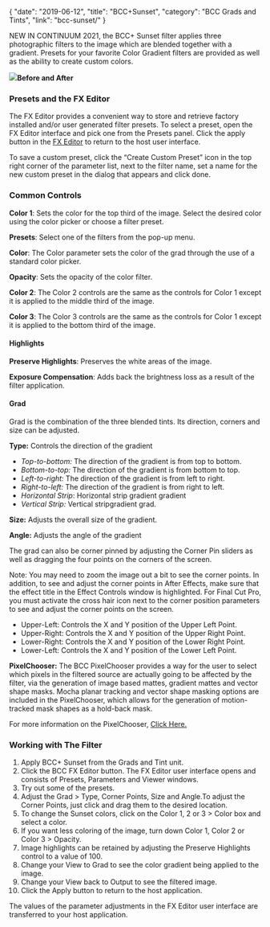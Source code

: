 {
"date": "2019-06-12",
"title": "BCC+Sunset",
"category": "BCC Grads and Tints",
"link": "bcc-sunset/"
}

 
NEW IN CONTINUUM 2021, the BCC+ Sunset filter applies three photographic filters to the image which are blended together with a gradient. Presets for your favorite Color Gradient filters are provided as well as the ability to create custom colors. 


![](https://borisfx-com-res.cloudinary.com/image/upload//documentation/continuum/uploads/2020/10/Image_378.png)**Before and After**  

### Presets and the FX Editor


The FX Editor provides a convenient way to store and retrieve factory installed and/or user generated filter presets. To select a preset, open the FX Editor interface and pick one from the Presets panel. Click the apply button in the [FX Editor](/documentation/continuum/bcc-fx-editor) to return to the host user interface. 


To save a custom preset, click the “Create Custom Preset” icon in the top right corner of the parameter list, next to the filter name, set a name for the new custom preset in the dialog that appears and click done. 


### Common Controls


**Color 1**: Sets the color for the top third of the image. Select the desired color using the color picker or choose a filter preset.


**Presets**: Select one of the filters from the pop-up menu.


**Color**: The Color parameter sets the color of the grad through the use of a standard color picker.


**Opacity**: Sets the opacity of the color filter.


**Color 2**: The Color 2 controls are the same as the controls for Color 1 except it is applied to the middle third of the image.


**Color 3**: The Color 3 controls are the same as the controls for Color 1 except it is applied to the bottom third of the image.


#### Highlights


**Preserve Highlights**: Preserves the white areas of the image.


**Exposure Compensation**: Adds back the brightness loss as a result of the filter application.


#### Grad


Grad is the combination of the three blended tints. Its direction, corners and size can be adjusted.


**Type:** Controls the direction of the gradient


* *Top-to-bottom:* The direction of the gradient is from top to bottom.
* *Bottom-to-top:* The direction of the gradient is from bottom to top.
* *Left-to-right:* The direction of the gradient is from left to right.
* *Right-to-left:* The direction of the gradient is from right to left.
* *Horizontal Strip*: Horizontal strip gradient gradient
* *Vertical Strip:* Vertical stripgradient grad.


**Size:** Adjusts the overall size of the gradient.


**Angle:** Adjusts the angle of the gradient


The grad can also be corner pinned by adjusting the Corner Pin sliders as well as dragging the four points on the corners of the screen.


Note: You may need to zoom the image out a bit to see the corner points. In addition, to see and adjust the corner points in After Effects, make sure that the effect title in the Effect Controls window is highlighted. For Final Cut Pro, you must activate the cross hair icon next to the corner position parameters to see and adjust the corner points on the screen.


* Upper-Left: Controls the X and Y position of the Upper Left Point.
* Upper-Right: Controls the X and Y position of the Upper Right Point.
* Lower-Right: Controls the X and Y position of the Lower Right Point.
* Lower-Left: Controls the X and Y position of the Lower Left Point.


**PixelChooser:**  The BCC PixelChooser provides a way for the user to select which pixels in the filtered source are actually going to be affected by the filter, via the generation of image based mattes, gradient mattes and vector shape masks. Mocha planar tracking and vector shape masking options are included in the PixelChooser, which allows for the generation of motion-tracked mask shapes as a hold-back mask. 


For more information on the PixelChooser, [Click Here.﻿](/documentation/continuum/)


### Working with The Filter


1. Apply BCC+ Sunset from the Grads and Tint unit.
2. Click the BCC FX Editor button. The FX Editor user interface opens and consists of Presets, Parameters and Viewer windows.
3. Try out some of the presets.
4. Adjust the Grad > Type, Corner Points, Size and Angle.To adjust the Corner Points, just click and drag them to the desired location.
5. To change the Sunset colors, click on the Color 1, 2 or 3 > Color box and select a color.
6. If you want less coloring of the image, turn down Color 1, Color 2 or Color 3 > Opacity.
7. Image highlights can be retained by adjusting the Preserve Highlights control to a value of 100.
8. Change your View to Grad to see the color gradient being applied to the image.
9. Change your View back to Output to see the filtered image.
10. Click the Apply button to return to the host application.


The values of the parameter adjustments in the FX Editor user interface are transferred to your host application.



 